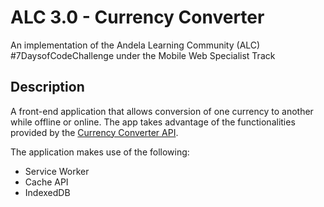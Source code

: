 # ALC 3.0 - Currency Converter
An implementation of the Andela Learning Community (ALC) #7DaysofCodeChallenge under the Mobile Web Specialist Track

## Description

A front-end application that allows conversion of one currency to another while offline or online. The app takes advantage of the functionalities
provided by the [Currency Converter API](currencyconverterapi.com).

The application makes use of the following:
- Service Worker
- Cache API
- IndexedDB
